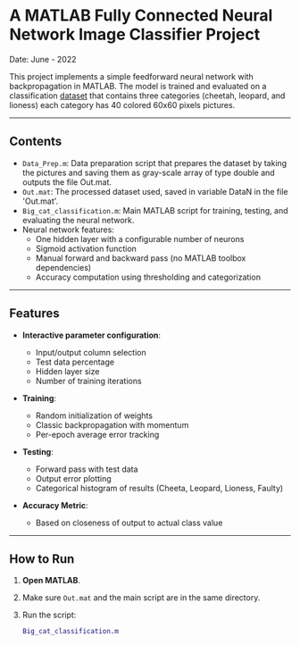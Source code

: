 # A MATLAB Fully Connected Neural Network Image Classifier Project
Date: June - 2022

This project implements a simple feedforward neural network with backpropagation in MATLAB. The model is trained and evaluated on a classification [dataset](https://www.kaggle.com/datasets/mbelalalkassab/cheetah-leopard-lioness-faces-colored-dataset) that contains three 
categories (cheetah, leopard, and lioness) each category has 40 colored 60x60 pixels pictures.

---

## Contents
- `Data_Prep.m`: Data preparation script that prepares the dataset by taking the pictures and saving them as gray-scale array of type double and outputs the file Out.mat.
- `Out.mat`: The processed dataset used, saved in variable DataN in the file 'Out.mat'.
- `Big_cat_classification.m`: Main MATLAB script for training, testing, and evaluating the neural network.
- Neural network features:
  - One hidden layer with a configurable number of neurons
  - Sigmoid activation function
  - Manual forward and backward pass (no MATLAB toolbox dependencies)
  - Accuracy computation using thresholding and categorization

---

## Features

- **Interactive parameter configuration**:
  - Input/output column selection
  - Test data percentage
  - Hidden layer size
  - Number of training iterations

- **Training**:
  - Random initialization of weights
  - Classic backpropagation with momentum
  - Per-epoch average error tracking

- **Testing**:
  - Forward pass with test data
  - Output error plotting
  - Categorical histogram of results (Cheeta, Leopard, Lioness, Faulty)

- **Accuracy Metric**:
  - Based on closeness of output to actual class value

---

## How to Run

1. **Open MATLAB**.
2. Make sure `Out.mat` and the main script are in the same directory.
3. Run the script:

   ```matlab
   Big_cat_classification.m
